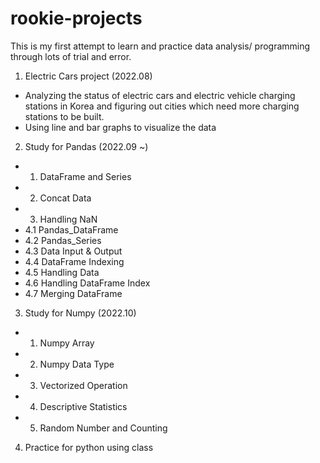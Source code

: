 # rookie-projects
This is my first attempt to learn and practice data analysis/ programming through lots of trial and error.

1. Electric Cars project (2022.08)
- Analyzing the status of electric cars and electric vehicle charging stations in Korea and figuring out cities which need more charging stations to be built.
- Using line and bar graphs to visualize the data

2. Study for Pandas (2022.09 ~)
- 01. DataFrame and Series
- 02. Concat Data
- 03. Handling NaN
- 4.1 Pandas_DataFrame
- 4.2 Pandas_Series
- 4.3 Data Input & Output
- 4.4 DataFrame Indexing
- 4.5 Handling Data
- 4.6 Handling DataFrame Index
- 4.7 Merging DataFrame

3. Study for Numpy (2022.10)
- 01. Numpy Array
- 02. Numpy Data Type
- 03. Vectorized Operation
- 04. Descriptive Statistics
- 05. Random Number and Counting

4. Practice for python using class 
